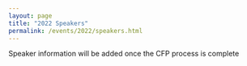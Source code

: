 ```yaml
---
layout: page
title: "2022 Speakers"
permalink: /events/2022/speakers.html
---
```

Speaker information will be added once the CFP process is complete

<!--
<a name=""></a>
## Title
### Name ([](https://twitter.com/))
Abstract

*Bio*
-->
